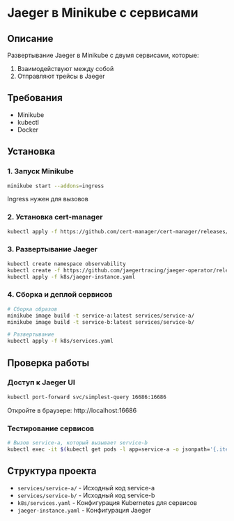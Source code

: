 # Jaeger в Minikube с сервисами

## Описание
Развертывание Jaeger в Minikube с двумя сервисами, которые:
1. Взаимодействуют между собой
2. Отправляют трейсы в Jaeger

## Требования
- Minikube
- kubectl
- Docker

## Установка

### 1. Запуск Minikube 
```bash
minikube start --addons=ingress 
```
Ingress нужен для вызовов

### 2. Установка cert-manager
```bash
kubectl apply -f https://github.com/cert-manager/cert-manager/releases/download/v1.13.3/cert-manager.yaml
```

### 3. Развертывание Jaeger
```bash
kubectl create namespace observability
kubectl create -f https://github.com/jaegertracing/jaeger-operator/releases/download/v1.51.0/jaeger-operator.yaml -n observability
kubectl apply -f k8s/jaeger-instance.yaml
```

### 4. Сборка и деплой сервисов
```bash
# Сборка образов
minikube image build -t service-a:latest services/service-a/
minikube image build -t service-b:latest services/service-b/

# Развертывание
kubectl apply -f k8s/services.yaml
```

## Проверка работы

### Доступ к Jaeger UI
```bash
kubectl port-forward svc/simplest-query 16686:16686
```
Откройте в браузере: http://localhost:16686

### Тестирование сервисов
```bash
# Вызов service-a, который вызывает service-b
kubectl exec -it $(kubectl get pods -l app=service-a -o jsonpath='{.items[0].metadata.name}') -- curl http://service-a:8080/call
```

## Структура проекта
- `services/service-a/` - Исходный код service-a
- `services/service-b/` - Исходный код service-b  
- `k8s/services.yaml` - Конфигурация Kubernetes для сервисов
- `jaeger-instance.yaml` - Конфигурация Jaeger
